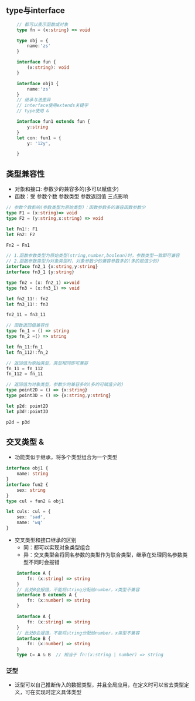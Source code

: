 ## type与interface

```typescript
    // 都可以表示函数或对象
    type fn = (x:string) => void

    type obj = {
        name:'zs'
    }

    interface fun {
        (x:string): void
    }

    interface obj1 {
        name:'zs'
    }
    // 继承与法差异
    // interface使用extends关键字
    // type使用 &

    interface fun1 extends fun { 
        y:string
    }
    let con: fun1 = {
        y: '12y',

    }
```
## 类型兼容性
- 对象和接口: 参数少的兼容多的(多可以赋值少)
- 函数：受 参数个数 参数类型 参数返回值 三点影响
```typescript
// 参数个数影响(参数类型为原始类型)：函数参数多的兼容函数参数少
type F1 = (x:string)=> void
type F2 = (y:string,x:string) => void

let Fn1!: F1
let Fn2: F2 

Fn2 = Fn1

// 1.函数参数类型为原始类型(string,number,boolean)时，参数类型一致即可兼容
// 2.函数参数类型为对象类型时，对象参数少的兼容参数多的(多的赋值少的)
interface fn2_1 {x:string,y:string}
interface fn3_1 {y:string}

type fn2 = (x: fn2_1) =>void
type fn3 = (x:fn3_1) => void 

let fn2_11!: fn2
let fn3_11!: fn3

fn2_11 = fn3_11

// 函数返回值兼容性
type fn_1 = () => string
type fn_2 =() => string

let fn_11:fn_1
let fn_112!:fn_2

// 返回值为原始类型，类型相同即可兼容
fn_11 = fn_112
fn_112 = fn_11

// 返回值为对象类型，参数少的兼容多的(多的可赋值少的)
type point2D = () => {x:string}
type point3D = () => {x:string,y:string}

let p2d: point2D
let p3d!:point3D

p2d = p3d
```
## 交叉类型 & 
- 功能类似于继承，将多个类型组合为一个类型
```typescript
interface obj1 {
    name: string
}
interface fun2 {
    sex: string
}
type cul = fun2 & obj1 

let culs: cul = {
    sex: 'sad',
    name: 'wq'
}
```
- 交叉类型和接口继承的区别
  - 同：都可以实现对象类型组合
  - 异：交叉类型会将同名参数的类型作为联合类型，继承在处理同名参数类型不同时会报错
```typescript
    interface A {
        fn: (x:string) => string
    }
    // 此处B会报错，不能将string分配给number，x类型不兼容
    interface B extends A {
        fn: (x:number) => string
    }

    interface A {
        fn: (x:string) => string
    }
    // 此处B会报错，不能将string分配给number，x类型不兼容
    interface B {
        fn: (x:number) => string
    }
    type C= A & B  // 相当于 fn:(x:string | number) => string
```
### 泛型
- 泛型可以自己推断传入的数据类型，并且全局应用，在定义时可以省去类型定义，可在实现时定义具体类型